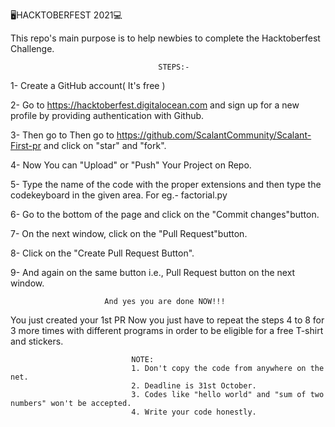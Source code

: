 :desktop_computer:HACKTOBERFEST 2021:computer:

This repo's main purpose is to help newbies to complete the Hacktoberfest Challenge.

                                     STEPS:-
1- Create a GitHub account( It's free )

2- Go to https://hacktoberfest.digitalocean.com and sign up for a new profile by providing authentication with Github.

3- Then go to Then go to https://github.com/ScalantCommunity/Scalant-First-pr and click on "star" and "fork".

4- Now You can "Upload" or "Push" Your Project on Repo.

5- Type the name of the code with the proper extensions and then type the codekeyboard in the given area. For eg.- factorial.py

6- Go to the bottom of the page and click on the "Commit changes"button.

7- On the next window, click on the "Pull Request"button.

8- Click on the "Create Pull Request Button".

9- And again on the same button i.e., Pull Request button on the next window.

                         And yes you are done NOW!!!
You just created your 1st PR Now you just have to repeat the steps 4 to 8 for 3 more times with different programs in order to be eligible for a free T-shirt and stickers.

                               NOTE:
                               1. Don't copy the code from anywhere on the net.
                               2. Deadline is 31st October.
                               3. Codes like "hello world" and "sum of two numbers" won't be accepted.
                               4. Write your code honestly.
